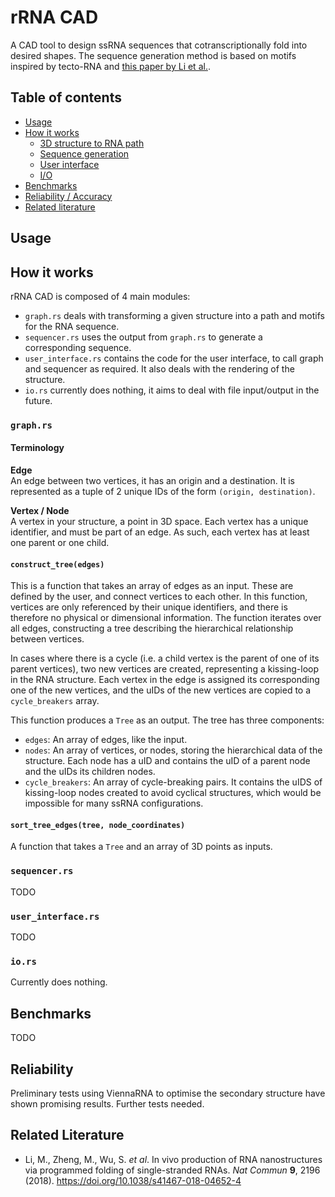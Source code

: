 # rRNA CAD

A CAD tool to design ssRNA sequences that cotranscriptionally fold into desired shapes. The sequence generation method is based on motifs inspired by tecto-RNA and [this paper by Li et al.](https://doi.org/10.1038/s41467-018-04652-4).

## Table of contents
- [Usage](#usage)
- [How it works](#how-it-works)
  - [3D structure to RNA path](#graphrs)
  - [Sequence generation](#sequencerrs)
  - [User interface](#userinterfacers)
  - [I/O](#iors)
- [Benchmarks](#benchmarks)
- [Reliability / Accuracy](#reliability)
- [Related literature](#related-literature)

## Usage

## How it works
rRNA CAD is composed of 4 main modules:
- `graph.rs` deals with transforming a given structure into a path and motifs for the RNA sequence.
- `sequencer.rs` uses the output from `graph.rs` to generate a corresponding sequence.
- `user_interface.rs` contains the code for the user interface, to call graph and sequencer as required. It also deals with the rendering of the structure.
- `io.rs` currently does nothing, it aims to deal with file input/output in the future.

### `graph.rs`

#### Terminology
**Edge**<br>
An edge between two vertices, it has an origin and a destination. It is represented as a tuple of 2 unique IDs of the form `(origin, destination)`.

**Vertex / Node**<br>
A vertex in your structure, a point in 3D space. Each vertex has a unique identifier, and must be part of an edge. As such, each vertex has at least one parent or one child.

#### `construct_tree(edges)`
This is a function that takes an array of edges as an input. These are defined by the user, and connect vertices to each other. In this function, vertices are only referenced by their unique identifiers, and there is therefore no physical or dimensional information. The function iterates over all edges, constructing a tree describing the hierarchical relationship between vertices.

In cases where there is a cycle (i.e. a child vertex is the parent of one of its parent vertices), two new vertices are created, representing a kissing-loop in the RNA structure. Each vertex in the edge is assigned its corresponding one of the new vertices, and the uIDs of the new vertices are copied to a `cycle_breakers` array.

This function produces a `Tree` as an output. The tree has three components:
- `edges`: An array of edges, like the input.
- `nodes`: An array of vertices, or nodes, storing the hierarchical data of the structure. Each node has a uID and contains the uID of a parent node and the uIDs its children nodes.
- `cycle_breakers`: An array of cycle-breaking pairs. It contains the uIDS of kissing-loop nodes created to avoid cyclical structures, which would be impossible for many ssRNA configurations.

#### `sort_tree_edges(tree, node_coordinates)`
A function that takes a `Tree` and an array of 3D points as inputs. 

### `sequencer.rs`

TODO

### `user_interface.rs`

TODO

### `io.rs`

Currently does nothing.

## Benchmarks

TODO

## Reliability

Preliminary tests using ViennaRNA to optimise the secondary structure have shown promising results. Further tests needed.

## Related Literature
- Li, M., Zheng, M., Wu, S. *et al*. In vivo production of RNA nanostructures via programmed folding of single-stranded RNAs. *Nat Commun* **9**, 2196 (2018). https://doi.org/10.1038/s41467-018-04652-4
